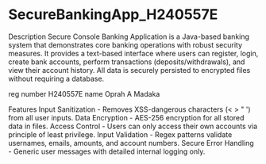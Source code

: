 # SecureBankingApp_H240557E
Description
Secure Console Banking Application is a Java-based banking system that demonstrates core banking operations with robust security measures. It provides a text-based interface where users can register, login, create bank accounts, perform transactions (deposits/withdrawals), and view their account history. All data is securely persisted to encrypted files without requiring a database.

reg number H240557E
name Oprah A Madaka

Features Input Sanitization - Removes XSS-dangerous characters (< > " ') from all user inputs.
Data Encryption - AES-256 encryption for all stored data in files.
Access Control - Users can only access their own accounts via principle of least privilege.
Input Validation - Regex patterns validate usernames, emails, amounts, and account numbers.
Secure Error Handling - Generic user messages with detailed internal logging only.
